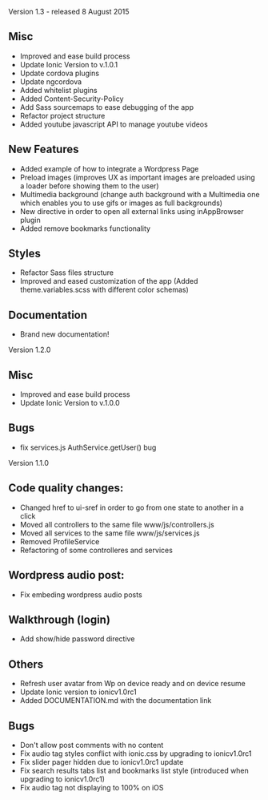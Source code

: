 Version 1.3 - released 8 August 2015

## Misc
- Improved and ease build process
- Update Ionic Version to v.1.0.1
- Update cordova plugins
- Update ngcordova
- Added whitelist plugins
- Added Content-Security-Policy
- Add Sass sourcemaps to ease debugging of the app
- Refactor project structure
- Added youtube javascript API to manage youtube videos

## New Features
- Added example of how to integrate a Wordpress Page
- Preload images (improves UX as important images are preloaded using a loader before showing them to the user)
- Multimedia background (change auth background with a Multimedia one which enables you to use gifs or images as full backgrounds)
- New directive in order to open all external links using inAppBrowser plugin
- Added remove bookmarks functionality

## Styles
- Refactor Sass files structure
- Improved and eased customization of the app (Added theme.variables.scss with different color schemas)

## Documentation
- Brand new documentation!

Version 1.2.0

## Misc
- Improved and ease build process
- Update Ionic Version to v.1.0.0

## Bugs
- fix services.js AuthService.getUser() bug


Version 1.1.0

## Code quality changes:
- Changed href to ui-sref in order to go from one state to another in a click
- Moved all controllers to the same file www/js/controllers.js
- Moved all services to the same file www/js/services.js
- Removed ProfileService
- Refactoring of some controlleres and services

## Wordpress audio post:
- Fix embeding wordpress audio posts

## Walkthrough (login)
- Add show/hide password directive

## Others
- Refresh user avatar from Wp on device ready and on device resume
- Update Ionic version to ionicv1.0rc1
- Added DOCUMENTATION.md with the documentation link

## Bugs
- Don't allow post comments with no content
- Fix audio tag styles conflict with ionic.css by upgrading to ionicv1.0rc1
- Fix slider pager hidden due to ionicv1.0rc1 update
- Fix search results tabs list and bookmarks list style (introduced when upgrading to ionicv1.0rc1)
- Fix audio tag not displaying to 100% on iOS
